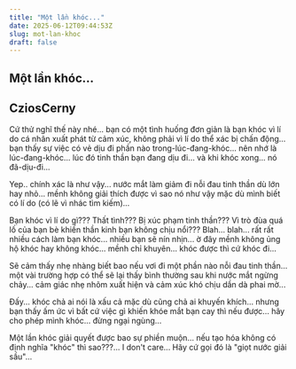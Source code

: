 ```yaml
---
title: "Một lần khóc..."
date: 2025-06-12T09:44:53Z
slug: mot-lan-khoc
draft: false
---
```


## Một lần khóc...

## CziosCerny

Cứ thử nghĩ thế này nhé... bạn có một tình huống đơn giản là bạn khóc vì lí do cá nhân xuất phát từ cảm xúc, không phải vì lí do thể xác bị chấn động... bạn thấy sự việc có vẻ dịu đi phần nào trong-lúc-đang-khóc... nên nhớ là lúc-đang-khóc... lúc đó tinh thần bạn đang dịu đi... và khi khóc xong... nó đã-dịu-đi... 

Yep.. chính xác là như vậy... nước mắt làm giảm đi nỗi đau tinh thần dù lớn hay nhỏ... mềnh không giải thích được vì sao nó như vậy mặc dù mình biết có lí do (có lẽ vì nhác tìm kiếm)... 

Bạn khóc vì lí do gì??? Thất tình??? Bị xúc phạm tinh thần??? Vì trò đùa quá lố của bạn bè khiến thần kinh bạn không chịu nổi??? Blah... blah... rất rất nhiều cách làm bạn khóc... nhiều bạn sẽ nín nhịn... ờ đây mềnh không ủng hộ khóc hay không khóc... mềnh chỉ khuyên... khóc được thì cứ khóc đi... 

Sẽ cảm thấy nhẹ nhàng biết bao nếu vơi đi một phần nào nỗi đau tinh thần... một vài trường hợp có thể sẽ lại thấy bình thường sau khi nước mắt ngừng chảy... cảm giác nhẹ nhõm xuất hiện và cảm xúc khó chịu dần dà phai mờ... 

Đấy... khóc chả ai nói là xấu cả mặc dù cũng chả ai khuyến khích... nhưng bạn thấy ấm ức vì bất cứ việc gì khiến khóe mắt bạn cay thì nếu được... hãy cho phép mình khóc... đừng ngại ngùng...

Một lần khóc giải quyết được bao sự phiền muộn... nếu tạo hóa không có định nghĩa "khóc" thì sao???... I don't care... Hãy cứ gọi đó là "giọt nước giải sầu"...